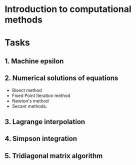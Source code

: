# Introduction to computational methods
# Tasks
## 1. Machine epsilon
## 2. Numerical solutions of equations
- Bisect method
- Fixed Point Iteration method
- Newton's method 
- Secant methods.
## 3. Lagrange interpolation
## 4. Simpson integration
## 5. Tridiagonal matrix algorithm